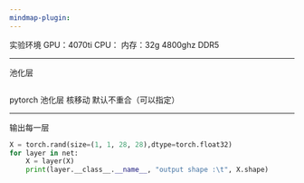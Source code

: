 ```yaml
---
mindmap-plugin:
---
```

实验环境
GPU：4070ti
CPU：
内存：32g 4800ghz DDR5






---
池化层

```python

```

pytorch 池化层 核移动 默认不重合（可以指定）












----
输出每一层

```python
X = torch.rand(size=(1, 1, 28, 28),dtype=torch.float32)  
for layer in net:  
    X = layer(X)  
    print(layer.__class__.__name__, "output shape :\t", X.shape)
```
